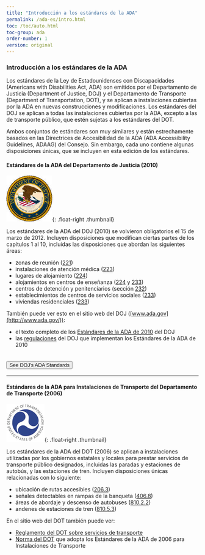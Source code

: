 ```yaml
---
title: "Introducción a los estándares de la ADA"
permalink: /ada-es/intro.html
toc: /toc/auto.html
toc-group: ada
order-number: 1
version: original
---
```


### Introducción a los estándares de la ADA
Los estándares de la Ley de Estadounidenses con Discapacidades (Americans with Disabilities Act, ADA) son emitidos por el Departamento de Justicia (Department of Justice, DOJ) y el Departamento de Transporte (Department of Transportation, DOT), y se aplican a instalaciones cubiertas por la ADA en nuevas construcciones y modificaciones.  Los estándares del DOJ se aplican a todas las instalaciones cubiertas por la ADA, excepto a las de transporte público, que estén sujetas a los estándares del DOT.

Ambos conjuntos de estándares son muy similares y están estrechamente basados en las Directrices de Accesibilidad de la ADA (ADA Accessibility Guidelines, ADAAG) del Consejo.  Sin embargo, cada uno contiene algunas disposiciones únicas, que se incluyen en esta edición de los estándares.

#### Estándares de la ADA del Departamento de Justicia (2010)

![Sello del DOJ](../images/doj-seal.jpg){: .float-right .thumbnail}

Los estándares de la ADA del DOJ (2010) se volvieron obligatorios el 15 de marzo de 2012.  Incluyen disposiciones que modifican ciertas partes de los capítulos 1 al 10, incluidas las disposiciones que abordan las siguientes áreas:

-   zonas de reunión ([221](#ada-221))
-   instalaciones de atención médica ([223](#ada-223))
-   lugares de alojamiento ([224](#ada-224))
-   alojamientos en centros de enseñanza ([224](#ada-224) y [233](#ada-233))
-   centros de detención y penitenciarios (sección [232](#ada-232))
-   establecimientos de centros de servicios sociales ([233](#ada-233))
-   viviendas residenciales ([233](#ada-233))

También puede ver esto en el sitio web del DOJ ([www.ada.gov](http://www.ada.gov/)):

-   el texto completo de los [Estándares de la ADA de 2010](http://www.ada.gov/2010ADAstandards_index.htm) del DOJ
-   las [regulaciones](http://www.ada.gov/2010_regs.htm) del DOJ que implementan los Estándares de la ADA de 2010 

<div class="usa-accordion bg-base-lightest border">
  <h2 class="usa-accordion__heading width-full">
    <button class="usa-accordion__button bg-primary text-white hover:bg-primary hover:text-white" aria-expanded="false" aria-controls="doj-ada"> See DOJ's ADA Standards </button>
  </h2>
  <div id="doj-ada" hidden class="usa-accordion__content usa-prose margin-x-2 padding-x-0 border">
    <div class="padding-x-3">
      <h3 id="doj-introduction">Introducción</h3>
      <p>El 15 de septiembre de 2010, el Departamento de Justicia publicó las regulaciones modificadas de los títulos II y III de la Ley para Estadounidenses con Discapacidades (Americans with Disabilities Act, ADA) de 1990 en el Registro Federal. Estas regulaciones adoptaron los estándares de accesibilidad modificados y de cumplimiento obligatorio denominados Estándares de la ADA para el Diseño Accesible de 2010, “Estándares de 2010” o “Estándares”. Los Estándares de 2010 establecen requisitos mínimos (tanto de alcance como técnicos) para que las instalaciones de gobierno estatales y locales, alojamientos públicos e instalaciones comerciales recién construidas y diseñadas o modificadas sean fácilmente accesibles y utilizables por personas con discapacidades.</p>
      <p>La adopción de los Estándares de 2010 también establece un punto de referencia modificado para las entidades del Título II que opten por realizar cambios estructurales en instalaciones existentes para cumplir los requisitos de accesibilidad de su programa; de igual manera, establece una referencia similar para las entidades del Título III que emprendan la eliminación de barreras de manera fácil.</p>
      <p>El Departamento elaboró esta versión en línea de los Estándares de 2010 oficiales para facilitar su uso. Esta versión incluye lo siguiente:</p>
      <ul>
        <li>Estándares de 2010 para las Instalaciones de Gobierno Estatales y Locales: Título II </li>
        <li>Estándares de 2010 para Alojamientos Públicos e Instalaciones Comerciales: Título III</li>
      </ul>
      <p>El Departamento reunió, en una publicación separada, los lineamientos regulatorios revisados que se aplican a los Estándares. El Departamento incluyó lineamientos en sus regulaciones modificadas de la ADA publicadas el 15 de septiembre de 2010. Estos lineamientos proporcionan información detallada sobre la adopción de los Estándares de 2010 por parte del Departamento, incluidos los cambios en los Estándares, la lógica en la que se basan dichos cambios y las respuestas a los comentarios públicos recibidos sobre estos temas. El documento &quot;Lineamientos de los Estándares de la ADA de Diseño Accesible de 2010&quot; puede descargarse desde www.ada.gov.</p>
      <p><strong>Para obtener más información</strong></p>
      <p>Para obtener información sobre la ADA, incluidas las regulaciones revisadas de la ADA de 2010, visite el sitio web del Departamento, <a href="http://www.ada.gov/">www.ada.gov</a>; para obtener respuestas a preguntas concretas, llame a la línea gratuita de información sobre la ADA al 800-514-0301 (voz) o al 800-514-0383 (TTY).</p>
      <hr>
      <h3 id="doj-title-2"><strong>ESTÁNDARES DE 2010 PARA LAS INSTALACIONES DE GOBIERNO ESTATALES Y LOCALES: TÍTULO II</strong></h3>
      <p>Las instalaciones de gobierno estatales y locales deben cumplir los requisitos de los Estándares de 2010, incluidas tanto las regulaciones del Título II que aparecen en el título 28, sección 35.151 del Código Federal de Regulaciones (28 Code of Federal Regulations [CFR] 35.151) como las Directrices de Accesibilidad de la ADA (ADA Accessibility Guidelines, ADAAG) de 2004 que aparecen en 36 CFR, parte 1191, anexos B y D.</p>
      <p>En las pocas ocasiones en las que los requisitos entre ambos difieren, prevalecen los requisitos de 28 CFR 35.151.</p>
      <p><strong>Fecha de cumplimiento del Título II</strong></p>
      <p>Si la fecha de inicio de la construcción es el 15 de marzo de 2012 o en una fecha posterior, todas las instalaciones de gobierno estatales y locales recién construidas o modificadas deben cumplir los Estándares de 2010. Antes de esa fecha, se podrán seguir los Estándares de 1991 (sin la exención del ascensor), los Estándares Federales Uniformes de Accesibilidad (Uniform Federal Accessibility Standards, UFAS) o los Estándares de 2010 para dichos proyectos si el inicio de la construcción es a partir del 15 de septiembre de 2010.</p>
      <h4>28 CFR 35.151 Nuevas construcciones y modificaciones</h4>
      <p><strong>(a) Diseño y construcción.</strong></p>
      <p>(1) Cada instalación o parte de una instalación construida por, en nombre de o para uso de una entidad pública deberá diseñarse y construirse de tal manera que la instalación o parte de la instalación sea fácilmente accesible y utilizable por personas con discapacidades, si la construcción se inició después del 26 de enero de 1992.</p>
      <p>(2) Exención por imposibilidad estructural.</p>
      <p>(i) No se exigirá el pleno cumplimiento de los requisitos de esta sección cuando una entidad pública pueda demostrar que es estructuralmente imposible cumplir los requisitos. El pleno cumplimiento se considerará estructuralmente imposible solo en aquellas raras circunstancias en las que las características únicas del terreno impidan la incorporación de elementos de accesibilidad.</p>
      <p>(ii) Si el pleno cumplimiento de esta sección fuera estructuralmente imposible, se exigirá el cumplimiento de esta sección en la medida en que no sea estructuralmente imposible. En ese caso, cualquier parte de la instalación que pueda hacerse accesible deberá hacerse accesible en la medida en que no sea estructuralmente imposible.</p>
      <p>(iii) Si proporcionar accesibilidad de conformidad con esta sección a personas con ciertas discapacidades (por ejemplo, quienes utilizan sillas de ruedas) fuera estructuralmente imposible, se les garantizará, a pesar de ello, la accesibilidad a personas con otros tipos de discapacidades (por ejemplo, quienes utilizan muletas o tienen deficiencias visuales, auditivas o mentales) de conformidad con esta sección.</p>
      <p><strong>(b) Modificaciones.</strong></p>
      <p>(1) Toda instalación o parte de una instalación modificada por, en nombre de o para uso de una entidad pública de forma que afecte o pueda afectar la facilidad de uso de la instalación o de parte de la instalación deberá, en la medida de lo posible, modificarse de manera que la parte modificada de la instalación sea fácilmente accesible y utilizable por personas con discapacidades, si la modificación se inició después del 26 de enero de 1992.</p>
      <p>(2) Los requisitos relacionados con la ruta de acceso establecidos en la sección 35.151(b)(4) se aplicarán únicamente a las modificaciones realizadas con fines distintos del cumplimiento de los requisitos de accesibilidad del programa establecidos en la sección 35.150.</p>
      <p>(3)</p>
      <p>(i) Las modificaciones a propiedades históricas deberán cumplir, en la mayor medida posible, las disposiciones aplicables a las propiedades históricas de los estándares de diseño especificados en la sección 35.151(c).</p>
      <p>(ii) Si no es factible proporcionar acceso físico a una propiedad histórica de manera que no amenace o destruya la importancia histórica del edificio o la instalación, se proporcionarán métodos alternativos de acceso de conformidad con los requisitos de la sección 35.150.</p>
      <p>(4) Ruta de acceso. Toda modificación que afecte o pueda afectar la facilidad de uso o de acceso a una zona de una instalación que contenga una función principal deberá realizarse de forma que se garantice, en la medida de lo posible, que la ruta de acceso a la zona modificada, a los sanitarios, a teléfonos y a fuentes de agua potable de la zona modificada sea fácilmente transitable y utilizable por personas con discapacidades, incluidas las personas que utilizan sillas de ruedas, a menos que el costo y el alcance de dichas modificaciones sean desproporcionados en relación con el costo de la modificación global.</p>
      <p>(i) Función principal. Una &quot;función principal&quot; es una actividad importante para la que se destina la instalación. Las áreas que contienen una función principal incluyen, entre otras, la zona de comedor de una cafetería, las salas de reuniones de un centro de congresos, así como oficinas y otras áreas de trabajo en las que se llevan a cabo las actividades de la entidad pública que utiliza la instalación.</p>
      <p>(A) Las salas mecánicas, las salas de calentadores, los almacenes de suministros, los salones o vestidores para empleados, los armarios de conserjería, las entradas y los pasillos no son áreas que contengan una función principal. Los sanitarios no son áreas que contengan una función principal, a menos que cumplan un propósito principal del área, por ejemplo, en áreas de descanso en carreteras.</p>
      <p>(B) Para efectos de esta sección, las modificaciones a ventanas, aparatos, controles, tomacorrientes y señalización no se considerarán modificaciones que afecten la facilidad de uso o acceso a un área que contenga una función principal.</p>
      <p>(ii) Una “ruta de acceso” incluye un camino de paso peatonal continuo y sin obstáculos mediante el cual se puede acceder o entrar a la zona modificada, o salir de ella, y que conecta la zona modificada con un acceso exterior (incluidas aceras, calles y estacionamientos), con una entrada a la instalación y con otras partes de la instalación.</p>
      <p>(A) Una ruta de fácil acceso puede consistir en caminos y aceras, rampas de bordillo y otras rampas peatonales interiores o exteriores, caminos de piso despejados a través de vestíbulos, pasillos, salas y otras áreas mejoradas, pasillos de acceso a estacionamientos, ascensores y elevadores, o una combinación de estos elementos.</p>
      <p>(B) Para efectos de esta sección, el término “ruta de acceso” también incluye sanitarios, teléfonos y fuentes de agua potable al servicio de la zona modificada.</p>
      <p>(C) Puerto seguro. Si una entidad pública construyó o modificó elementos requeridos de una ruta de acceso de acuerdo con las especificaciones de los Estándares de 1991 o de los Estándares Federales Uniformes de Accesibilidad antes del 15 de marzo de 2012, la entidad pública no está obligada a adaptar dichos elementos para reflejar los cambios incrementales en los Estándares de 2010 únicamente por una modificación a un área de función principal que dispone del servicio de esa ruta de acceso.</p>
      <p>(iii) Desproporcionalidad.</p>
      <p>(A) Se considerarán desproporcionadas con respecto a la modificación global las modificaciones realizadas para proporcionar una ruta de fácil acceso a la zona modificada cuando el costo supere el 20&nbsp;% del costo de la modificación del área de función principal.</p>
      <p>(B) Los costos que pueden contabilizarse como gastos necesarios para proporcionar una ruta de fácil acceso pueden incluir los siguientes:</p>
      <p>(1) costos asociados con la provisión de una entrada accesible y una ruta de fácil acceso a la zona modificada, por ejemplo, el costo de la ampliación de puertas o de la instalación de rampas;</p>
      <p>(2) costos asociados con la accesibilidad de sanitarios, como los de la instalación de barras de sujeción, la ampliación de cubículos de baño, el aislamiento de tuberías o la instalación de controles de grifos accesibles;</p>
      <p>(3) costos asociados con la instalación de teléfonos accesibles, como los de la reubicación del teléfono a una altura accesible, la instalación de dispositivos de amplificación o la instalación de un teléfono de texto (TTY); y</p>
      <p>(4) costos asociados con la reubicación de una fuente de agua potable inaccesible.</p>
      <p>(iv) Obligación de proporcionar elementos accesibles en caso de desproporcionalidad.</p>
      <p>(A) Cuando el costo de las modificaciones necesarias para hacer totalmente accesible la ruta de acceso a la zona modificada sea desproporcionado en relación con el costo de la modificación global, la ruta de se hará accesible en la medida en que pueda hacerse sin incurrir en costos desproporcionados.</p>
      <p>(B) A la hora de elegir los elementos accesibles que se van a proporcionar, se les dará prioridad a los elementos que brinden el mayor acceso, en el siguiente orden:</p>
      <p>(1) una entrada accesible; <br>
        (2) una ruta accesible al área modificada; <br>
        (3) al menos un sanitario accesible para cada sexo o un único sanitario unisex; <br>
        (4) teléfonos accesibles; <br>
        (5) fuentes de agua potable accesibles; y <br>
        (6) cuando sea posible, elementos accesibles adicionales, como estacionamiento, almacenamiento y alarmas.</p>
      <p><br>
        (v) Serie de modificaciones menores.</p>
      <p>(A) La obligación de proporcionar una ruta de fácil acceso no podrá eludirse mediante la realización de una serie de pequeñas modificaciones en la zona de servicio de una única ruta de acceso si dichas modificaciones hubieran podido realizarse como una sola tarea.</p>
      <p>(B)</p>
      <p>(1) Si se modificó un área que contiene una función principal sin proporcionar una ruta de fácil acceso a dicha zona y si se realizan modificaciones posteriores en dicha área, o en un área diferente situada en la misma ruta de acceso en los tres años posteriores a la modificación original, se tomará en cuenta el costo total de las modificaciones realizadas en las áreas de función principal situadas en dicha ruta de acceso durante el periodo de tres años anterior para determinar si el costo de hacer accesible dicha ruta es desproporcionado.</p>
      <p>(2) Para determinar si el costo de hacer accesible la ruta es desproporcionado en relación con el costo total de las modificaciones, solo se tomarán en cuenta las modificaciones realizadas a partir del 15 de marzo de 2011.</p>
      <p><strong>(c) Estándares de accesibilidad y fecha de cumplimiento.</strong></p>
      <p>(1) Si la construcción física o las modificaciones se inician después del 26 de julio de 1992, pero antes del 15 de septiembre de 2010, las nuevas construcciones y modificaciones sujetas a esta sección deberán cumplir los UFAS o los Estándares de 1991, pero no se aplicará la exención del ascensor de la sección 4.1.3(5) y de la sección 4.1.6(1)(k) de los Estándares de 1991. Se harán excepciones a los requisitos particulares de cualquiera de los estándares mediante el uso de otros métodos cuando sea claramente evidente que, de ese modo, se proporciona un acceso equivalente a la instalación o a parte de la instalación.</p>
      <p>(2) Si la construcción física o las modificaciones se inician el 15 de septiembre de 2010 o después, y antes del 15 de marzo de 2012, las nuevas construcciones y modificaciones sujetas a esta sección podrán cumplir uno de los siguientes: los Estándares de 2010, los UFAS o los Estándares de 1991, pero no se aplicará la exención del ascensor de la sección 4.1.3(5) y de la sección 4.1.6(1)(k) de los Estándares de 1991. Se harán excepciones a los requisitos particulares de cualquiera de los estándares mediante el uso de otros métodos cuando sea claramente evidente que, de ese modo, se proporciona un acceso equivalente a la instalación o a parte de la instalación.</p>
      <p>(3) Si la construcción física o las modificaciones se inician el 15 de marzo de 2012 o en una fecha posterior, las nuevas construcciones y modificaciones sujetas a esta sección deberán cumplir los Estándares de 2010.</p>
      <p>(4) Para efectos de esta sección, la colocación ceremonial de la primera piedra o el arrasamiento de estructuras antes de la preparación del terreno no suponen el inicio de la construcción física ni de las modificaciones.</p>
      <p>(5) Nuevas construcciones y modificaciones que no cumplen los Estándares.</p>
      <p>(i) Las instalaciones o los elementos recién construidos o modificados contemplados en las secciones 35.151(a) o (b) que se hayan construido o modificado antes del 15 de marzo de 2012 y que no cumplan los Estándares de 1991 o los UFAS deberán hacerse accesibles antes del 15 de marzo de 2012 de conformidad con los Estándares de 1991, las UFAS o los Estándares de 2010.</p>
      <p>(ii) Las instalaciones o los elementos recién construidos o modificados contemplados en las secciones 35.151(a) o (b) que se hayan construido o modificado antes del 15 de marzo de 2012 y que no cumplan los Estándares de 1991 o los UFAS deberán hacerse accesibles a partir del 15 de marzo de 2012 de conformidad con los Estándares de 2010.</p>
      <table>
        <caption>
        Anexo a 35.151(c)
        </caption>
        <thead>
          <tr>
            <th scope="col">Fecha de cumplimiento para nuevas construcciones o modificaciones</th>
            <th>Estándares aplicables</th>
          </tr>
        </thead>
        <tbody>
          <tr>
            <th>Antes del 15 de septiembre de 2010</th>
            <td>Estándares de 1991 o UFAS</td>
          </tr>
          <tr>
            <th>A partir del 15 de septiembre de 2010 y antes del 15 de marzo de 2012</th>
            <td>Estándares de 1991, UFAS o Estándares de 2010</td>
          </tr>
          <tr>
            <th>A partir del 15 de marzo de 2012</th>
            <td>Estándares de 2010</td>
          </tr>
        </tbody>
      </table>
      <p><strong>(d) Rango de cobertura.</strong> Los Estándares de 1991 y los Estándares de 2010 se aplican a elementos fijos o integrados de edificios, estructuras, mejoras a instalaciones y rutas peatonales o caminos para vehículos. A menos que se indique específicamente lo contrario, las notas de asesoría, las notas de los anexos y las ilustraciones incluidas en los Estándares de 1991 y en los Estándares de 2010 explican o plasman los requisitos del estándar; no establecen requisitos de cumplimiento obligatorio.&nbsp;</p>
      <p><strong>(e) Establecimientos de centros de servicios sociales.</strong> Los hogares grupales, centros de reinserción social, refugios o establecimientos similares de centros de servicios sociales que proporcionen alojamiento temporal para dormir o unidades de vivienda residencial que estén sujetos a esta sección deberán cumplir las disposiciones de los Estándares de 2010 aplicables a establecimientos residenciales, incluidas, entre otras, las disposiciones de las secciones 233 y 809.</p>
      <p>(1) En habitaciones con más de 25 camas contempladas en esta sección, un mínimo del 5&nbsp;% de las camas deberán tener un espacio libre en el suelo que cumpla la sección 806.2.3 de los Estándares de 2010.</p>
      <p>(2) Las instalaciones con más de 50 camas contempladas en esta sección que proporcionen instalaciones de baño de uso común deberán brindar, por lo menos, una ducha para silla de ruedas que cumpla las disposiciones pertinentes de la sección 608 de los Estándares de 2010. No se permite el uso de duchas aptas para trasladarse en lugar de una ducha para silla de ruedas, y no se harán las excepciones establecidas en las secciones 608.3 y 608.4 si se trata de unidades de vivienda residencial. Cuando se disponga de duchas separadas para hombres y mujeres, deberá haber, por lo menos, una ducha para silla de ruedas para cada grupo.</p>
      <p><strong>(f) Viviendas en centros de enseñanza.</strong> Las viviendas en centros de enseñanza sujetas a esta sección deberán cumplir las disposiciones de los Estándares de 2010 aplicables al alojamiento transitorio, incluidos, entre otros, los requisitos para habitaciones de huéspedes de alojamiento transitorio de las secciones 224 y 806, en función de las siguientes excepciones. Para efectos de la aplicación de esta sección, el término &quot;dormitorio&quot; se utilizará indistintamente con el término &quot;habitación de huéspedes&quot; tal y como se utiliza en los estándares de alojamiento transitorio.</p>
      <p>(1) Las cocinas dentro de unidades de vivienda que contengan dormitorios accesibles con características de movilidad (lo que incluye suites y habitaciones grupales) o en pisos que contengan dormitorios accesibles con características de movilidad habrán de proporcionar espacios para girar que cumplan con la sección 809.2.2 de los Estándares de 2010, así como superficies de trabajo de cocina que cumplan con la sección 804.3 de los Estándares de 2010.</p>
      <p>(2) Las unidades de vivienda de varias habitaciones que contengan dormitorios accesibles con características de movilidad deben tener una ruta accesible en toda la unidad de acuerdo con la sección 809.2 de los Estándares de 2010.</p>
      <p>(3) Los departamentos o casas adosadas proporcionados por o en nombre de un centro de enseñanza, que se alquilen durante todo el año exclusivamente para estudiantes graduados o profesores y que no contengan áreas de uso público o de uso común disponibles para programas educativos no están sujetos a los estándares de alojamiento transitorio y deben cumplir los requisitos para instalaciones residenciales de las secciones 233 y 809 de los Estándares de 2010.</p>
      <p><strong>(g) Zonas de reunión.</strong> Las zonas de reunión sujetas a esta sección deberán cumplir las disposiciones de los Estándares de 2010 aplicables a zonas de reunión, incluidas, entre otras, las de las secciones 221 y 802. Además, las zonas de reunión deberán garantizar que:</p>
      <p>(1) En estadios, arenas y tribunas, los espacios para sillas de ruedas y los asientos para acompañantes estén dispersos en todos los niveles que incluyan asientos con una ruta accesible;</p>
      <p>(2) Las zonas de reunión que, en virtud de la sección 221.2.3.1 de los Estándares de 2010, deban dispersar horizontalmente espacios para sillas de ruedas y asientos para acompañantes y que tengan asientos que rodeen total o parcialmente un terreno de juego o área para actividades dispersen espacios para sillas de ruedas y asientos para acompañantes alrededor de dichos terreno de juego o área de actuación;</p>
      <p>(3) Los espacios para sillas de ruedas y los asientos para acompañantes no estén situados sobre (ni obstruidos por) plataformas temporales u otras estructuras móviles, excepto cuando toda una sección de asientos se coloque sobre plataformas temporales u otras estructuras móviles en un área donde no haya asientos fijos, con el fin de aumentar el número de asientos para un evento, en cuyo caso, los espacios para sillas de ruedas y los asientos para acompañantes podrán colocarse en dicha sección. Cuando los espacios para sillas de ruedas y los asientos para acompañantes no sean necesarios para albergar a personas que reúnan los requisitos para dichos espacios y asientos, podrán colocarse asientos individuales y desmontables en dichos espacios y asientos;</p>
      <p>(4) En los cines tipo estadio, se ubiquen los espacios para sillas de ruedas y los asientos para acompañantes en una contrahuella o pasillo transversal en la sección del estadio que satisfaga por lo menos uno de los siguientes criterios:</p>
      <p>(i) que esté ubicada dentro del 60&nbsp;% de los asientos posteriores provistos en un auditorio; o</p>
      <p>(ii) que esté situada en la zona de un auditorio en la que los ángulos de visión vertical (medidos hasta la parte superior de la pantalla) se ubiquen entre el percentil 40 y el percentil 100 de los ángulos de visión vertical de todos los asientos, desde los de la primera fila (percentil 1) hasta los de la última fila (percentil 100).</p>
      <p><strong>(h) Instalaciones de atención médica.</strong> Las instalaciones de atención médica sujetas a esta sección deberán cumplir las disposiciones de los Estándares de 2010 aplicables a instalaciones de atención médica, incluidas, entre otras, las de las secciones 223 y 805. Además, las instalaciones de atención médica que no estén especializadas en el tratamiento de enfermedades que afecten la movilidad deberán dispersar las habitaciones accesibles para pacientes que exige la sección 223.2.1 de los Estándares de 2010 de forma proporcional al tipo de especialidad médica.</p>
      <p><strong>(i) Rampas en la banqueta.</strong></p>
      <p>(1) Las calles, carreteras y autopistas recién construidas o modificadas deben contener rampas en la banqueta u otras áreas inclinadas en cualquier intersección que tenga banquetas u otras barreras para la entrada desde un paso peatonal a nivel de calle.</p>
      <p>(2) Los pasos peatonales a nivel de calle recién construidos o modificados deben contener rampas en la banqueta u otras áreas inclinadas en las intersecciones con calles, carreteras o autopistas.</p>
      <p><strong>(j) Instalaciones con unidades de vivienda residencial para su venta a propietarios individuales.</strong></p>
      <p>(1) Las viviendas residenciales diseñadas y construidas o modificadas por entidades públicas que vayan a ponerse en venta a particulares deberán cumplir los requisitos para instalaciones residenciales de los Estándares de 2010, incluidos los de las secciones 233 y 809.</p>
      <p>(2) Los requisitos del apartado (1) también se aplican a programas de vivienda administrados por entidades públicas en los que el diseño y la construcción de unidades de vivienda residenciales determinadas solo se realicen después de que se haya identificado a un comprador específico. En tales programas, la entidad cubierta debe proporcionar las unidades que cumplan los requisitos de características accesibles a aquellos compradores con discapacidades previamente identificados que hayan solicitado tal unidad.</p>
      <p><strong>(k) Centros de detención y penitenciarios.</strong></p>
      <p>(1) La nueva construcción de cárceles, prisiones y otros centros de detención y penitenciarios deberá cumplir los Estándares de 2010, pero las entidades públicas deberán proporcionar características de movilidad accesibles que cumplan con la sección 807.2 de los Estándares de 2010 para un mínimo del 3&nbsp;%, pero no menos de una, de la cantidad total de celdas en un centro. Cada nivel de clasificación dispondrá de celdas con características de movilidad.</p>
      <p>(2) Modificaciones a centros de detención y penitenciarios. Las modificaciones a cárceles, prisiones y otros centros de detención y penitenciarios cumplirán las Normas de 2010, pero las entidades públicas proporcionarán características de movilidad accesibles que cumplan con la sección 807.2 de los Estándares de 2010 para un mínimo del 3&nbsp;%, pero no menos de una, de la cantidad total de celdas que se modifiquen hasta que al menos el 3&nbsp;%, pero no menos de una, de la cantidad total de celdas de un centro proporcione características de movilidad que cumplan con la sección 807.2. En cada nivel de clasificación, deberá haber celdas modificadas con características de movilidad. Sin embargo, cuando se realicen modificaciones en celdas específicas, los administradores de los centros de detención y penitenciarios podrán satisfacer su obligación de proporcionar el número requerido de celdas con características de movilidad proporcionando las características de movilidad requeridas en celdas sustitutas (celdas distintas a aquellas para las que se planificaron las modificaciones originalmente), siempre que cada celda sustituta cumpla lo siguiente:</p>
      <p>(i) esté situada dentro del mismo recinto penitenciario;</p>
      <p>(ii) esté integrada con otras celdas en la mayor medida posible;</p>
      <p>(iii) tenga, como mínimo, el mismo acceso físico que las celdas modificadas en las zonas que utilizan los reclusos o detenidos para recibir visitas; comer; realizar actividades recreativas; asistir a programas educativos; recibir servicios médicos; participar en programas de trabajo, servicios religiosos y otros programas que les ofrezca el centro; y</p>
      <p>(iv) si es no es técnicamente viable ubicar una celda sustituta dentro del mismo centro penitenciario, que se proporcione una celda sustituta en otro centro penitenciario dentro del sistema correccional.</p>
      <p>(3) Con respecto a instalaciones médicas y de atención a largo plazo en cárceles, prisiones y otros centros de detención y penitenciarios, las entidades públicas aplicarán los requisitos técnicos y de alcance de los Estándares de 2010 para dichas instalaciones, independientemente de si dichas instalaciones tienen autorización o no.</p>
      <hr>
      <h3 id="doj-title-3"><strong>ESTÁNDARES DE 2010 PARA ALOJAMIENTOS PÚBLICOS E INSTALACIONES COMERCIALES: TÍTULO III</strong></h3>
      <p><br>
        Los alojamientos públicos e instalaciones comerciales deben cumplir los requisitos de los Estándares de 2010, lo cual incluye tanto las regulaciones del Título III contempladas en 28 CFR, parte 36, subsección D, como las ADAAG de 2004, contempladas en 36 CFR, parte 1191, anexos B y D.</p>
      <p>En las pocas ocasiones en las que los requisitos entre ambos difieren, prevalecen los requisitos de 28 CFR, parte 36, subsección D.</p>
      <p>Fecha de cumplimiento del Título III</p>
      <p>La fecha de cumplimiento de los Estándares de 2010 para nuevas construcciones y modificaciones se determina conforme a lo siguiente:</p>
      <ul>
        <li>la fecha en la que el gobierno estatal, del condado o local certifica que se completó la última solicitud de permiso de construcción o de extensión de permiso;</li>
        <li>la fecha en la que el gobierno estatal, del condado o local reciba la última solicitud de permiso de construcción o de extensión de permiso, cuando el gobierno no certifique que se completaron las solicitudes; o</li>
        <li>el inicio de la construcción o modificación físicas, si no se requiere un permiso.</li>
      </ul>
      <p>Si esa fecha es el 15 de marzo de 2012 o una fecha posterior, las nuevas construcciones y modificaciones deberán cumplir los Estándares de 2010. Si esa fecha es el 15 de septiembre de 2010 o después, y anterior al 15 de marzo de 2012, las nuevas construcciones y modificaciones deberán cumplir los Estándares de 1991 o los Estándares de 2010.</p>
      <h4>28 CFR parte 36, subsección D: Nuevas construcciones y modificaciones</h4>
      <p><strong>Sección 36.401 Nuevas construcciones.</strong></p>
      <p>(a) Generalidades.</p>
      <p>(1) Salvo a lo dispuesto en los apartados (b) y (c) de esta sección, la discriminación para efectos de esta parte incluye el hecho de no diseñar ni construir instalaciones para su primera ocupación, después del 26 de enero de 1993, que sean fácilmente accesibles y utilizables por personas con discapacidades.</p>
      <p>(2) Para efectos de esta sección, se considera que una instalación se diseña y construye para su primera ocupación después del 26 de enero de 1993, solamente:</p>
      <p>(i) si el gobierno estatal, del condado o local certifica que la última solicitud de permiso de construcción o de extensión de permiso para la instalación se completó después del 26 de enero de 1992 (o, en aquellas jurisdicciones en las que el gobierno no certifica la finalización de las solicitudes, si el estado, condado o gobierno local recibe la última solicitud de permiso de construcción o de extensión de permiso para la instalación después del 26 de enero de 1992); y</p>
      <p>(ii) si el primer certificado de ocupación de la instalación se expide después del 26 de enero de 1993.</p>
      <p>(b) Instalaciones comerciales situadas en residencias privadas.</p>
      <p>(1) Cuando una instalación comercial está ubicada en una residencia privada, la parte de la residencia utilizada exclusivamente como residencia no está contemplada en esta subsección, pero la parte utilizada exclusivamente para las operaciones de la instalación comercial o la parte utilizada tanto para la instalación comercial como para fines residenciales están contempladas en los requisitos para nueva construcciones y modificaciones de esta subsección.</p>
      <p>(2) La parte de la residencia contemplada en el apartado (b)(1) de esta sección se extiende a aquellos elementos utilizados para entrar en la instalación comercial, lo cual incluye la acera delantera del propietario (si la hay), la puerta o entrada y los pasillos, aquellas partes de la residencia, interiores o exteriores, disponibles o utilizadas por los empleados o visitantes de la instalación comercial, incluidos los sanitarios.</p>
      <p>(c) Exención por imposibilidad estructural.</p>
      <p>(1) No se exigirá el pleno cumplimiento de los requisitos de esta sección cuando la entidad pueda demostrar que es estructuralmente imposible cumplir los requisitos. El pleno cumplimiento se considerará estructuralmente imposible solo en aquellas raras circunstancias en las que las características únicas del terreno impidan la incorporación de elementos de accesibilidad.</p>
      <p>(2) Si el pleno cumplimiento de esta sección fuera estructuralmente imposible, se exigirá el cumplimiento de esta sección en la medida en que no sea estructuralmente imposible. En ese caso, cualquier parte de la instalación que pueda hacerse accesible deberá hacerse accesible en la medida en que no sea estructuralmente imposible.</p>
      <p>(3) Si proporcionar accesibilidad de conformidad con esta sección a personas con ciertas discapacidades (por ejemplo, quienes utilizan sillas de ruedas) fuera estructuralmente imposible, se les garantizará, a pesar de ello, la accesibilidad a personas con otros tipos de discapacidades (por ejemplo, quienes utilizan muletas o tienen deficiencias visuales, auditivas o mentales) de conformidad con esta sección.</p>
      <p>(d) Exención del ascensor.</p>
      <p>(1) Para efectos de este apartado (d):</p>
      <p>(i) Despacho profesional de un proveedor de atención médica se refiere a un lugar en el que una persona o entidad regulada por un estado para prestar servicios profesionales relacionados con la salud física o mental de una persona pone dichos servicios a disposición del público. La instalación que alberga el &quot;despacho profesional de un proveedor de atención médica&quot; solo incluye pisos que alberguen al menos a un proveedor de atención médica, o cualquier piso diseñado o destinado a ser utilizado por al menos un proveedor de atención médica.</p>
      <p>(ii) Centro comercial o plaza comercial se refiere a lo siguiente:</p>
      <p>(A) un edificio que alberga cinco o más establecimientos de venta o alquiler; o</p>
      <p>(B) una serie de edificios en un emplazamiento común, ya sea bajo propiedad común o control común, o desarrollados como un solo proyecto o una serie de proyectos relacionados, que albergan cinco o más establecimientos de venta o alquiler. Para efectos de esta sección, los lugares de alojamiento público de los tipos mencionados en el apartado (5) de la definición de &quot;lugar de alojamiento público&quot; de la sección 36.104 se consideran establecimientos de venta o alquiler. Las instalaciones que albergan un &quot;centro comercial o plaza comercial&quot; solo incluyen los niveles de piso que alberguen al menos un establecimiento de venta o alquiler, o cualquier nivel de piso diseñado o destinado a ser utilizado por al menos un establecimiento de venta o alquiler.</p>
      <p>(2) Esta sección no requiere la colocación de un ascensor en una instalación que tenga menos de tres niveles o menos de 3000 pies cuadrados por nivel, salvo si se trata de una instalación que albergue uno o más de los siguientes:</p>
      <p>(i) un centro de compras o plaza comercial, o el despacho profesional de un proveedor de atención médica</p>
      <p>(ii) una terminal, depósito u otra estación utilizada para transporte público específico o por una terminal de pasajeros de aeropuerto En dichas instalaciones, cualquier área que albergue servicios para pasajeros, incluidos el abordaje y el descenso, la carga y descarga, la recolección de equipaje, los comedores y otras zonas comunes abiertas al público, debe estar en una ruta accesible desde una entrada accesible.</p>
      <p>(3) La exención del ascensor establecida en el apartado (d) no obvia ni limita, en modo alguno, la obligación de cumplir los demás requisitos de accesibilidad establecidos en el apartado (a) de esta sección. Por ejemplo, en una instalación que alberga un centro comercial o plaza comercial, o el despacho profesional de un proveedor de atención médica, los niveles que se encuentran por encima o por debajo de una planta baja accesible y que no albergan establecimientos de venta o alquiler ni el despacho profesional de un proveedor de atención médica deberán cumplir los requisitos de este apartado, con la excepción del elevador.</p>
      <p><strong>Sección 36.402 Modificaciones.</strong></p>
      <p>(a) Generalidades.</p>
      <p>(1) Cualquier modificación a un lugar de alojamiento público o en una instalación comercial después del 26 de enero de 1992 se hará para asegurar que, en la mayor medida posible, las partes modificadas de la instalación sean fácilmente accesibles y utilizables por personas con discapacidades, incluidas las que usan silla de ruedas.</p>
      <p>(2) Se considerará que una modificación se llevó a cabo después del 26 de enero de 1992 si la modificación física de la propiedad comienza después de esa fecha.</p>
      <p>(b) Modificación. Para efectos de esta parte, una modificación es un cambio a un lugar de alojamiento público o instalación comercial que afecta o podría afectar la capacidad de uso del edificio o la instalación, o cualquier parte de estos.</p>
      <p>(1) Las modificaciones incluyen, entre otros, la remodelación, la renovación, la rehabilitación, la reconstrucción, la restauración histórica, cambios o reestructuración en partes o elementos estructurales, y cambios o alteraciones a la configuración de paredes y tabiques de altura completa. El mantenimiento normal, la renovación de tejados, la pintada o el tapizado de paredes, la eliminación de asbesto o cambios a los sistemas mecánicos y eléctricos no constituyen modificaciones, a menos que afecten la capacidad de uso del edificio o la instalación.</p>
      <p>(2) Si se modifican elementos, espacios o zonas comunes existentes, cada uno de dichos elementos, espacios o zonas modificados deberá cumplir las disposiciones aplicables del anexo A de esta parte.</p>
      <p>(c) En la mayor medida posible. La frase &quot;en la mayor medida posible&quot;, tal como se utiliza en esta sección, se aplica a los casos ocasionales en los que la naturaleza de una instalación existente hace prácticamente imposible cumplir plenamente los estándares de accesibilidad aplicables mediante una modificación planificada. En estas circunstancias, la modificación deberá proporcionar la máxima accesibilidad física posible. Deberán hacerse accesibles todos los elementos modificados de la instalación que puedan hacerse accesibles. Si no es posible proporcionar accesibilidad de conformidad con esta sección a personas con determinadas discapacidades (por ejemplo, quienes utilizan silla de ruedas), la instalación deberá hacerse accesible para personas con otros tipos de discapacidades (por ejemplo, quienes utilizan muletas, quienes tienen problemas de la vista o audición, o quienes tienen otras deficiencias).</p>
      <p><strong>Sección 36.403 Modificaciones: ruta de acceso.</strong></p>
      <p>(a) Generalidades.</p>
      <p>(1) Toda modificación que afecte o pueda afectar la facilidad de uso o de acceso a una zona de una instalación que contenga una función principal deberá realizarse de forma que se garantice, en la medida de lo posible, que la ruta de acceso a la zona modificada, a los sanitarios, a teléfonos y a fuentes de agua potable de la zona modificada sea fácilmente transitable y utilizable por personas con discapacidades, incluidas las personas que utilizan sillas de ruedas, a menos que el costo y el alcance de dichas modificaciones sean desproporcionados en relación con el costo de la modificación global.</p>
      <p>(2) Si una entidad privada construyó o modificó elementos requeridos de una ruta de acceso en un lugar de alojamiento público o instalación comercial de acuerdo con las especificaciones de los Estándares de 1991, la entidad privada no está obligada a adaptar dichos elementos para reflejar los cambios incrementales en los Estándares de 2010 únicamente por una modificación a un área de función principal que dispone del servicio de esa ruta de acceso.</p>
      <p>(b) Función principal. Una &quot;función principal&quot; es una actividad importante para la que se destina la instalación. Las áreas que contienen una función principal incluyen, entre otras, el vestíbulo de atención al cliente de un banco, la zona de comedor de una cafetería, las salas de reuniones de un centro de congresos, así como oficinas y otras áreas de trabajo en las que se llevan a cabo las actividades del alojamiento público o de otra entidad privada que utiliza la instalación. Las salas mecánicas, las salas de calentadores, los almacenes de suministros, los salones o vestidores de empleados, los armarios de conserjería, las entradas, los pasillos y los sanitarios no son áreas que contengan una función principal.</p>
      <p>(c) Modificaciones a un área que contenga una función principal.</p>
      <p>(1) Las modificaciones que afecten la facilidad de uso o de acceso de un área que contenga una función principal incluyen, entre otras, las siguientes:</p>
      <p>(i) la remodelación de áreas de exhibición de mercancía o áreas de trabajo de empleados en una tienda departamental;</p>
      <p>(ii) la sustitución de una superficie de piso inaccesible en los espacios de atención al cliente o de trabajo de los empleados de un banco;</p>
      <p>(iii) el rediseño de la zona de la cadena de montaje de una fábrica; o</p>
      <p>(iv) la instalación de un centro informático en un despacho contable.</p>
      <p>(2) Para efectos de esta sección, las modificaciones a ventanas, aparatos, controles, tomacorrientes y señalización no se considerarán modificaciones que afecten la facilidad de uso o acceso a un área que contenga una función principal.</p>
      <p>(d) Propietario/inquilino: Si un inquilino está realizando modificaciones, tal como se definen en la sección 36.402, que activen los requisitos de esta sección, dichas modificaciones por parte del inquilino en áreas que solo el inquilino ocupa no implican una obligación de ruta de acceso sobre el propietario con respecto a áreas de la instalación bajo la autoridad del propietario, si esas áreas no se modifican de otra manera.</p>
      <p>(e) Ruta de acceso.</p>
      <p>(1) Una &quot;ruta de acceso&quot; incluye un camino de paso peatonal continuo y sin obstáculos mediante el cual se puede acceder o entrar a la zona modificada, o salir de ella, y que conecta la zona modificada con un acceso exterior (incluidas aceras, calles y estacionamientos), con una entrada a la instalación y con otras partes de la instalación.</p>
      <p>(2) Una ruta de fácil acceso puede consistir en caminos y aceras, rampas de bordillo y otras rampas peatonales interiores o exteriores, caminos de piso despejados a través de vestíbulos, pasillos, salas y otras áreas mejoradas, pasillos de acceso a estacionamientos, ascensores y elevadores, o una combinación de estos elementos.</p>
      <p>(3) Para efectos de esta sección, el término &quot;ruta de acceso&quot; también incluye sanitarios, teléfonos y fuentes de agua potable al servicio de la zona modificada.</p>
      <p>(f) Desproporcionalidad.</p>
      <p>(1) Se considerarán desproporcionadas con respecto a la modificación global las modificaciones realizadas para proporcionar una ruta de fácil acceso a la zona modificada cuando el costo supere el 20&nbsp;% del costo de la modificación del área de función principal.</p>
      <p>(2) Los costos que pueden contabilizarse como gastos necesarios para proporcionar una ruta de fácil acceso pueden incluir los siguientes:</p>
      <p>(i) costos asociados con la provisión de una entrada accesible y una ruta de fácil acceso a la zona modificada, por ejemplo, el costo de la ampliación de puertas o de la instalación de rampas;</p>
      <p>(ii) costos asociados con la accesibilidad de sanitarios, como los de la instalación de barras de sujeción, la ampliación de cubículos de baño, el aislamiento de tuberías o la instalación de controles de grifos accesibles;</p>
      <p>(iii) costos asociados con la instalación de teléfonos accesibles, como los de la reubicación del teléfono a una altura accesible, la instalación de dispositivos de amplificación o la instalación de un teléfono de texto (TTY);</p>
      <p>(iv) costos asociados con la reubicación de una fuente de agua potable inaccesible.</p>
      <p><br>
        (g) Obligación de proporcionar elementos accesibles en caso de desproporcionalidad.</p>
      <p>(1) Cuando el costo de las modificaciones necesarias para hacer totalmente accesible la ruta de acceso a la zona modificada sea desproporcionado en relación con el costo de la modificación global, la ruta de se hará accesible en la medida en que pueda hacerse sin incurrir en costos desproporcionados.</p>
      <p>(2) A la hora de elegir los elementos accesibles que se van a proporcionar, se les dará prioridad a los elementos que brinden el mayor acceso, en el siguiente orden:</p>
      <p>(i) una entrada accesible; <br>
        (ii) una ruta accesible al área modificada; <br>
        (iii) al menos un sanitario accesible para cada sexo o un único sanitario unisex; <br>
        (iv) teléfonos accesibles; <br>
        (v) fuentes de agua potable accesibles; y <br>
        (vi) cuando sea posible, elementos accesibles adicionales, como estacionamiento, almacenamiento y alarmas.</p>
      <p>(h) Serie de modificaciones menores.</p>
      <p>(1) La obligación de proporcionar una ruta de fácil acceso no podrá eludirse mediante la realización de una serie de pequeñas modificaciones en la zona de servicio de una única ruta de acceso si dichas modificaciones hubieran podido realizarse como una sola tarea.</p>
      <p>(2)</p>
      <p>(i) Si se modificó un área que contiene una función principal sin proporcionar una ruta de fácil acceso a dicha zona y si se realizan modificaciones posteriores en dicha área, o en un área diferente situada en la misma ruta de acceso en los tres años posteriores a la modificación original, se tomará en cuenta el costo total de las modificaciones realizadas en las áreas de función principal situadas en dicha ruta de acceso durante el periodo de tres años anterior para determinar si el costo de hacer accesible dicha ruta es desproporcionado.</p>
      <p>(ii) Para determinar si el costo de hacer accesible la ruta de acceso es desproporcionado en relación con el costo total de las modificaciones, solo se tomarán en cuenta las que se realizaron después del 26 de enero de 1992.</p>
      <p><strong>Sección 36.404 Modificaciones: exención del ascensor.</strong></p>
      <p>(a) Esta sección no exige la instalación de un elevador en una instalación modificada que tenga menos de tres pisos o menos de 3,000 pies cuadrados por nivel, salvo en el caso de cualquier instalación que albergue un centro comercial, una plaza comercial, el despacho profesional de un proveedor de atención médica, una terminal, un depósito, otra estación utilizada para un transporte público especificado o una terminal de aeropuerto para pasajeros.</p>
      <p>(1) Para efectos de esta sección, &quot;despacho profesional de un proveedor de atención médica&quot; se refiere a un lugar en el que una persona o entidad regulada por un estado para prestar servicios profesionales relacionados con la salud física o mental de una persona pone dichos servicios a disposición del público. La instalación que alberga el despacho profesional de un proveedor de atención médica solo incluye los niveles de piso que albergan al menos a un proveedor de atención médica o cualquier nivel diseñado o destinado a ser utilizado por al menos un proveedor de atención médica.</p>
      <p>(2) Para efectos de esta sección, &quot;centro comercial&quot; o &quot;plaza comercial&quot; se refiere a lo siguiente:</p>
      <p>(i) un edificio que alberga cinco o más establecimientos de venta o alquiler; o</p>
      <p>(ii) una serie de edificios en un emplazamiento común, conectados por una ruta de acceso peatonal común por encima o por debajo de la planta baja, que sea de propiedad común o control común, o que haya sido desarrollada como un solo proyecto o como una serie de proyectos relacionados, que alberga cinco o más establecimientos de venta o alquiler. Para efectos de esta sección, los lugares de alojamiento público de los tipos mencionados en el apartado (5) de la definición de &quot;lugar de alojamiento público&quot; en la sección 36.104 se consideran establecimientos de venta o alquiler. Las instalaciones que albergan un &quot;centro comercial o plaza comercial&quot; solo incluyen los niveles de piso que alberguen al menos un establecimiento de venta o alquiler, o cualquier nivel de piso diseñado o destinado a ser utilizado por al menos un establecimiento de venta o alquiler.</p>
      <p>(b) La exención prevista en el apartado (a) de esta sección no obvia ni limita, en modo alguno, la obligación de cumplir los demás requisitos de accesibilidad establecidos en esta subsección. Por ejemplo, las modificaciones de niveles por encima o por debajo de la planta baja accesible deben ser accesibles independientemente de si la instalación modificada dispone o no de un elevador.</p>
      <p><strong>&sect;36.405 Modificaciones: conservación histórica.</strong></p>
      <p>(a) Las modificaciones a edificios o instalaciones elegibles para su inclusión en el Registro Nacional de Lugares Históricos conforme a la Ley Nacional de Conservación Histórica (título 16 del Código de Estados Unidos [United States Code, U.S.C.], sección 470 y subsiguientes) o que sean designados como históricos en virtud de la ley estatal o local deberán cumplir esta parte en la mayor medida posible.</p>
      <p>(b) Si se determina que no es factible proporcionar acceso físico a una propiedad histórica que es un lugar de alojamiento público sin que se ponga en peligro o destruya la importancia histórica del edificio o la instalación, se proporcionarán métodos alternativos de acceso de conformidad con los requisitos de la subsección C de esta parte.</p>
      <p><strong>Sección 36.406 Estándares para nuevas construcciones y modificaciones.</strong></p>
      <p>(a) Estándares de accesibilidad y fecha de cumplimiento.</p>
      <p>(1) Las nuevas construcciones y modificaciones sujetas a las secciones 36.401 o 36.402 deberán cumplir los Estándares de 1991 si la fecha en la que el gobierno estatal, del condado o local certifique que se completó la última solicitud de permiso de construcción o de extensión de permiso (o, en aquellas jurisdicciones en las que el gobierno no certifica la finalización de las solicitudes, si la fecha en la que el gobierno estatal, del condado o local reciba la última solicitud de permiso de construcción o de extensión de permiso) es anterior al 15 de septiembre de 2010 o, si no se requiere un permiso, si el inicio de la construcción o modificaciones físicas es antes del 15 de septiembre de 2010.</p>
      <p>(2) Las nuevas construcciones y modificaciones sujetas a las secciones 36.401 o 36.402 deberán cumplir los Estándares de 1991 o los Estándares de 2010 si la fecha en la que el gobierno estatal, del condado o local certifica que se completó la última solicitud de permiso de construcción o de extensión de permiso (o, en aquellas jurisdicciones en las que el gobierno no certifica la finalización de las solicitudes, si la fecha en la que el gobierno estatal, del condado o local reciba la última solicitud de permiso de construcción o de extensión de permiso) es posterior al 15 de septiembre de 2010 y anterior al 15 de marzo de 2012 o, si no se requiere un permiso, si el inicio de la construcción o modificaciones físicas es el 15 de septiembre de 2010 o después, y antes del 15 de marzo de 2012.</p>
      <p>(3) Las nuevas construcciones y modificaciones sujetas a las secciones 36.401 o 36.402 deberán cumplir los Estándares de 2010 si la fecha en la que el gobierno estatal, del condado o local certifica que se completó la última solicitud de permiso de construcción o de extensión de permiso (o, en aquellas jurisdicciones en las que el gobierno no certifica la finalización de las solicitudes, si la fecha en la que el gobierno estatal, del condado o local reciba la última solicitud de permiso de construcción o de extensión de permiso) es posterior al 15 de marzo de 2012 o, si no se requiere un permiso, si el inicio de la construcción o modificaciones físicas es el 15 de marzo de 2012 o en una fecha posterior.</p>
      <p>(4) Para efectos de esta sección, &quot;inicio de la construcción o las modificaciones físicas&quot; no se refiere a la colocación ceremonial de la primera piedra o el arrasamiento de estructuras antes de la preparación del terreno.</p>
      <p>(5) Nuevas construcciones y modificaciones que no cumplen los Estándares.</p>
      <p>(i) Las instalaciones o elementos recién construidos o modificados contemplados en las secciones 36.401 o 36.402 que se hayan construido o modificado antes del 15 de marzo de 2012 y que no cumplan los Estándares de 1991 deberán hacerse accesibles antes del 15 de marzo de 2012 de conformidad con los Estándares de 1991 o los Estándares de 2010.</p>
      <p>(ii) Las instalaciones o elementos recién construidos o modificados contemplados en las secciones 36.401 o 36.402 que se hayan construido o modificado antes del 15 de marzo de 2012 y que no cumplan los Estándares de 1991 deberán hacerse accesibles a partir del 15 de marzo de 2012 de conformidad con los Estándares de 2010.</p>
      <table>
        <caption>
        Anexo a 36.406(a)
        </caption>
        <thead>
          <tr>
            <th scope="col">Fechas de cumplimiento para nuevas construcciones y modificaciones</th>
            <th>Estándares aplicables</th>
          </tr>
        </thead>
        <tbody>
          <tr>
            <th>A partir del 26 de enero de 1993 y antes del 15 de septiembre de 2010</th>
            <td>Estándares de 1991</td>
          </tr>
          <tr>
            <th>A partir del 15 de septiembre de 2010 y antes del 15 de marzo de 2012</th>
            <td>Estándares de 1991 o Estándares de 2010</td>
          </tr>
          <tr>
            <th>A partir del 15 de marzo de 2012</th>
            <td>Estándares de 2010</td>
          </tr>
        </tbody>
      </table>
      <p>(b) Rango de cobertura. Los Estándares de 1991 y los Estándares de 2010 se aplican a elementos fijos o integrados de edificios, estructuras, mejoras a instalaciones y rutas peatonales o caminos para vehículos. A menos que se indique específicamente lo contrario, las notas de asesoría, las notas de los anexos y las ilustraciones incluidas en los Estándares de 1991 y en los Estándares de 2010 explican o plasman los requisitos del estándar; no establecen requisitos de cumplimiento obligatorio.</p>
      <p>(c) Lugares de alojamiento. Los lugares de alojamiento sujetos a esta parte deberán cumplir las disposiciones de los Estándares de 2010 aplicables al alojamiento transitorio, incluidos, entre otros, los requisitos para habitaciones de huéspedes de alojamiento transitorio de las secciones 224 y 806 de los Estándares de 2010.</p>
      <p>(1) Habitaciones para huéspedes. Las habitaciones para huéspedes con características de movilidad en lugares de alojamiento sujetos a los requisitos de alojamiento transitorio de los Estándares de 2010 se proporcionarán de la siguiente manera:</p>
      <p>(i) Las instalaciones que estén sujetas a la misma solicitud de permiso en un lugar común y que tengan 50 o menos habitaciones para huéspedes cada una pueden combinarse a fin de determinar la cantidad requerida de habitaciones accesibles y el tipo de instalación de baño accesible de acuerdo con la tabla 224.2 de la sección 224.2 de los Estándares de 2010.</p>
      <p>(ii) Las instalaciones con más de 50 habitaciones se tratarán por separado a fin de determinar el número requerido de habitaciones accesibles y el tipo de instalación de baño accesible de acuerdo con la tabla 224.2 de la sección 224.2 de los Estándares de 2010.</p>
      <p>(2) Excepción. Las modificaciones a habitaciones de huéspedes en lugares de alojamiento en los que las habitaciones de huéspedes no sean propiedad de ni estén controladas sustancialmente por la entidad propietaria, arrendataria o explotadora del establecimiento en su conjunto, y en los que las características físicas del interior de las habitaciones de huéspedes estén controladas por sus propietarios individuales, no están obligadas a cumplir con la sección 36.402 ni con los requisitos sobre modificaciones de la sección 224.1.1 de los Estándares de 2010.</p>
      <p>(3) Instalaciones con unidades residenciales y unidades de alojamiento transitorio. Las unidades residenciales de vivienda diseñadas y construidas para uso exclusivamente residencial no están sujetas a los estándares de alojamiento transitorio.</p>
      <p>(d) Establecimientos de centros de servicios sociales. Los hogares grupales, centros de reinserción social, refugios o establecimientos similares de centros de servicios sociales que proporcionen alojamiento temporal para dormir o unidades de vivienda residencial que estén sujetos a esta parte deberán cumplir las disposiciones de los Estándares de 2010 aplicables a establecimientos residenciales, incluidas, entre otras, las disposiciones de las secciones 233 y 809.</p>
      <p>(1) En habitaciones con más de 25 camas contempladas en esta parte, un mínimo del 5&nbsp;% de las camas deberán tener un espacio libre en el suelo que cumpla con la sección 806.2.3 de los Estándares de 2010.</p>
      <p>(2) Las instalaciones con más de 50 camas cubiertas por esta parte que proporcionen instalaciones de baño de uso común deben proporcionar, al menos, una ducha para silla de ruedas que cumpla las disposiciones pertinentes de la sección 608 de los Estándares de 2010. No se permite el uso de duchas aptas para trasladarse en lugar de una ducha para silla de ruedas, y no se harán las excepciones establecidas en las secciones 608.3 y 608.4 si se trata de unidades de vivienda residencial. Cuando se disponga de duchas separadas para hombres y mujeres, deberá haber, por lo menos, una ducha para silla de ruedas para cada grupo.</p>
      <p>(e) Viviendas en centros de enseñanza. Las viviendas en centros de enseñanza sujetas a esta parte deberán cumplir las disposiciones de los Estándares de 2010 aplicables al alojamiento transitorio, incluidos, entre otros, los requisitos para habitaciones de huéspedes de alojamiento transitorio de las secciones 224 y 806, en función de las siguientes excepciones. Para efectos de la aplicación de esta sección, el término &quot;dormitorio&quot; se utilizará indistintamente con el término &quot;habitación de huéspedes&quot; tal y como se utiliza en los estándares de alojamiento transitorio.</p>
      <p>(1) Las cocinas dentro de unidades de vivienda que contengan dormitorios accesibles con características de movilidad (lo que incluye suites y habitaciones grupales) o en pisos que contengan dormitorios accesibles con características de movilidad habrán de proporcionar espacios para girar que cumplan con la sección 809.2.2 de los Estándares de 2010, así como superficies de trabajo de cocina que cumplan con la sección 804.3 de los Estándares de 2010.</p>
      <p>(2) Las unidades de vivienda de varias habitaciones que contengan dormitorios accesibles con características de movilidad deben tener una ruta accesible en toda la unidad de acuerdo con la sección 809.2 de los Estándares de 2010.</p>
      <p>(3) Los departamentos o casas adosadas proporcionados por o en nombre de un centro de enseñanza, que se alquilen durante todo el año exclusivamente para estudiantes graduados o profesores y que no contengan áreas de uso público o de uso común disponibles para programas educativos no están sujetos a los estándares de alojamiento transitorio y deben cumplir los requisitos para instalaciones residenciales de las secciones 233 y 809 de los Estándares de 2010.</p>
      <p>(f) Zonas de reunión. Las zonas de reunión que están sujetas a esta parte deberán cumplir las disposiciones de los Estándares de 2010 aplicables a zonas de reunión, incluidas, entre otras, las de las secciones 221 y 802. Además, las zonas de reunión deberán garantizar que:</p>
      <p>(1) En estadios, arenas y tribunas, los espacios para sillas de ruedas y los asientos para acompañantes estén dispersos en todos los niveles que incluyan asientos con una ruta accesible;</p>
      <p>(2) Las zonas de reunión que, en virtud de la sección 221.2.3.1 de los Estándares de 2010, deban dispersar horizontalmente espacios para sillas de ruedas y asientos para acompañantes y que tengan asientos que rodeen, total o parcialmente, un terreno de juego o área de actuación, espacios para sillas de ruedas y asientos para acompañantes dispersos alrededor de dicho terreno de juego o área de actuación;</p>
      <p>(3) Los espacios para sillas de ruedas y los asientos para acompañantes no estén situados sobre (ni obstruidos por) plataformas temporales u otras estructuras móviles, excepto cuando toda una sección de asientos se coloque sobre plataformas temporales u otras estructuras móviles en un área donde no haya asientos fijos, con el fin de aumentar el número de asientos para un evento, en cuyo caso, los espacios para sillas de ruedas y los asientos para acompañantes podrán colocarse en dicha sección. Cuando los espacios para sillas de ruedas y los asientos para acompañantes no sean necesarios para albergar a personas que reúnan los requisitos para dichos espacios y asientos, podrán colocarse asientos individuales y desmontables en dichos espacios y asientos;</p>
      <p>(4) En los cines tipo estadio, se ubiquen los espacios para sillas de ruedas y los asientos para acompañantes en una contrahuella o pasillo transversal en la sección del estadio que satisfaga por lo menos uno de los siguientes criterios:</p>
      <p>(i) que esté ubicada dentro del 60&nbsp;% de los asientos posteriores provistos en un auditorio; o</p>
      <p>(ii) que esté situada en la zona de un auditorio en la que los ángulos de visión vertical (medidos hasta la parte superior de la pantalla) se ubiquen entre el percentil 40 y el percentil 100 de los ángulos de visión vertical de todos los asientos, desde los de la primera fila (percentil 1) hasta los de la última fila (percentil 100).</p>
      <p>(g) Instalaciones de atención médica. Las instalaciones de atención médica sujetas a esta parte deberán cumplir las disposiciones de los Estándares de 2010 aplicables a instalaciones de atención médica, incluidas, entre otras, las de las secciones 223 y 805. Además, las instalaciones de atención médica que no estén especializadas en el tratamiento de enfermedades que afecten la movilidad deberán dispersar las habitaciones accesibles para pacientes que exige la sección 223.2.1 de los Estándares de 2010 de forma proporcional al tipo de especialidad médica.</p>
      <p><strong>Sección 36.407 – 36.499 [Reserved]</strong></p>
      <p>El resto del texto de los Estándares de 2010 para el Título II, las ADAAG de 2004, puede consultarse en &quot;Estándares de 2010 para los Títulos II y III: ADAAG de 2004&quot;.</p>
      <hr>
      <h3>ESTÁNDARES DE 2010 PARA INSTALACIONES DE LOS TÍTULOS II Y III: ADAAG DE 2004</h3>
      <p><br>
        La siguiente sección se aplica tanto a instalaciones de gobierno estatales y locales (Título II) como a alojamientos públicos e instalaciones comerciales (Título III). La sección consta de los capítulos 1 y 2, y los capítulos 3 al 10 (ADA), de las ADAAG de 2004 (36 CFR, parte 1191, anexos B y D, adoptados como parte de los Estándares de 2010 tanto del Título II como del Título III).</p>
      <p>Las instalaciones de gobierno estatales y locales deben cumplir los requisitos de los Estándares de 2010, incluidas tanto las regulaciones del Título II, contempladas en 28 CFR 35.151, como las ADAAG de 2004, contempladas en 36 CFR, parte 1191, anexos B y D.</p>
      <p>Los alojamientos públicos e instalaciones comerciales deben cumplir los requisitos de los Estándares de 2010, lo cual incluye tanto las regulaciones del Título III contempladas en 28 CFR, parte 36, subsección D, como las ADAAG de 2004, contempladas en 36 CFR, parte 1191, anexos B y D.</p>
      <p>En las pocas ocasiones en las que los requisitos de la regulación y los de las ADAAG de 2004 difieren, prevalecen los requisitos de 28 CFR 35.151 o de 28 CFR, parte 36, subsección D.</p>
    </div>
  </div>
</div>

---

#### Estándares de la ADA para Instalaciones de Transporte del Departamento de Transporte (2006)

![Sello del DOT](../images/dot-seal.jpg){: .float-right .thumbnail}

Los estándares de la ADA del DOT (2006) se aplican a instalaciones utilizadas por los gobiernos estatales y locales para prestar servicios de transporte público designados, incluidas las paradas y estaciones de autobús, y las estaciones de tren.  Incluyen disposiciones únicas relacionadas con lo siguiente:

-   ubicación de rutas accesibles ([206.3](#ada-206_3))
-   señales detectables en rampas de la banqueta ([406.8](#ada-406_8))
-   áreas de abordaje y descenso de autobuses ([810.2.2](#ada-810_2_2))
-   andenes de estaciones de tren ([810.5.3](#ada-810_5_3))

En el sitio web del DOT también puede ver:

-   [Reglamento del DOT sobre servicios de transporte](http://www.fta.dot.gov/civilrights/12325_3884.html) 
-   [Norma del DOT](http://www.fta.dot.gov/12325_5936.html) que adopta los Estándares de la ADA de 2006 para Instalaciones de Transporte
